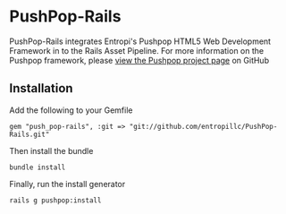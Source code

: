 PushPop-Rails
=============

PushPop-Rails integrates Entropi's Pushpop HTML5 Web Development Framework in to the Rails Asset Pipeline. For more information on the Pushpop framework, please [view the Pushpop project page](https://github.com/entropillc/Pushpop) on GitHub

Installation
-------------

Add the following to your Gemfile

    gem "push_pop-rails", :git => "git://github.com/entropillc/PushPop-Rails.git"

Then install the bundle

    bundle install
  
Finally, run the install generator

    rails g pushpop:install